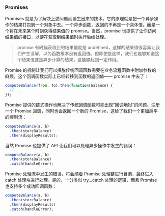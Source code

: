 ### Promises

Promises 就是为了解决上述问题而诞生出来的技术。它的原理就是把一个异步操作的结果打包到一个对象中去。一个异步函数，返回的不再是一个具体值，而是一个将在未来某个时刻获得结果值的 promise。当然，promise 也提供了让你访问结果值的接口，以便在获取到结果值时执行后续处理。

> promise 有时候获取到的结果值就是 undefined，这样的结果值很容易让我们产生误解，以为函数根本没有返回值。但即使是这样，我们也能够知道这个结果值就是异步计算的结果，这能够起到一定作用。

Promise 的机制让我们可以摆脱传统回调函数需要在业务流程函数中附加参数的麻烦，这个回调函数实际上已经转移到函数的返回值—— promise 中去了：

```js
computeBalance(from, to).then(function(balance) {
  // ...
});
```

Promise 提供的链式操作也解决了传统回调函数可能出现“回调地狱”的问题。注册一个 Promise 回调，同时也会返回一个新的 Promise，这给了我们一个更加扁平的控制流：

```js
computeBalance(a, b)
  .then(storeBalance)
  .then(displayResults);
```

当然 Promise 也提供了 API 让我们可以处理异步操作中发生的错误：

```js
computeBalance(a, b)
  .then(storeBalance)
  .catch(handleError);
```

Promise 处理流中发生的错误，将会顺着 Promise 处理链进行冒泡，最终进入 catch 处理块进行处理。是的，十分类似 try...catch 处理的逻辑，而且 Promise 也支持多个成功回调函数：

```js
computeBalance(a, b)
  .then(storeBalance)
  .then(displayResults)
  .catch(handleError);
```



